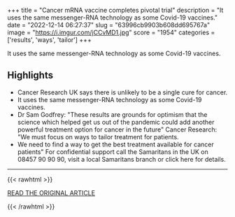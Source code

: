 +++
title = "Cancer mRNA vaccine completes pivotal trial"
description = "It uses the same messenger-RNA technology as some Covid-19 vaccines."
date = "2022-12-14 06:27:37"
slug = "63996cb9903b608dd695767a"
image = "https://i.imgur.com/jCCvMD1.jpg"
score = "1954"
categories = ['results', 'ways', 'tailor']
+++

It uses the same messenger-RNA technology as some Covid-19 vaccines.

## Highlights

- Cancer Research UK says there is unlikely to be a single cure for cancer.
- It uses the same messenger-RNA technology as some Covid-19 vaccines.
- Dr Sam Godfrey: "These results are grounds for optimism that the science which helped get us out of the pandemic could add another powerful treatment option for cancer in the future" Cancer Research: "We must focus on ways to tailor treatment for patients.
- We need to find a way to get the best treatment available for cancer patients" For confidential support call the Samaritans in the UK on 08457 90 90 90, visit a local Samaritans branch or click here for details.

---

{{< rawhtml >}}
  <p class="article-category">
    <a target="_blank" href="https://www.bbc.com/news/health-63959843">READ THE ORIGINAL ARTICLE</a>
  </p>
{{< /rawhtml >}}
